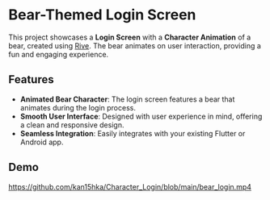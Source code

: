 # Bear-Themed Login Screen

This project showcases a **Login Screen** with a **Character Animation** of a bear, created using [Rive](https://rive.app/). The bear animates on user interaction, providing a fun and engaging experience.

## Features

- **Animated Bear Character**: The login screen features a bear that animates during the login process.
- **Smooth User Interface**: Designed with user experience in mind, offering a clean and responsive design.
- **Seamless Integration**: Easily integrates with your existing Flutter or Android app.

## Demo

https://github.com/kan15hka/Character_Login/blob/main/bear_login.mp4
